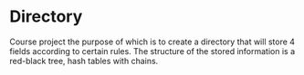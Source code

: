 # Directory
Course project the purpose of which is to create a directory that will store 4 fields according to certain rules. The structure of the stored information is a red-black tree, hash tables with chains.
